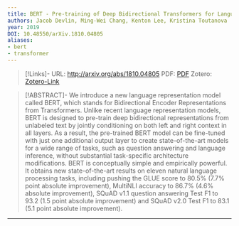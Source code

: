 ```yaml
---
title: BERT - Pre-training of Deep Bidirectional Transformers for Language Understanding
authors: Jacob Devlin, Ming-Wei Chang, Kenton Lee, Kristina Toutanova
year: 2019
DOI: 10.48550/arXiv.1810.04805
aliases: 
- bert
- transformer
---
```


>[!Links]-
>URL: http://arxiv.org/abs/1810.04805
>PDF: [PDF](devlin2019.pdf)
>Zotero: [Zotero-Link](zotero://select/items/@devlin2019)

>[!ABSTRACT]-
>We introduce a new language representation model called BERT, which stands for Bidirectional Encoder Representations from Transformers. Unlike recent language representation models, BERT is designed to pre-train deep bidirectional representations from unlabeled text by jointly conditioning on both left and right context in all layers. As a result, the pre-trained BERT model can be fine-tuned with just one additional output layer to create state-of-the-art models for a wide range of tasks, such as question answering and language inference, without substantial task-specific architecture modifications. BERT is conceptually simple and empirically powerful. It obtains new state-of-the-art results on eleven natural language processing tasks, including pushing the GLUE score to 80.5% (7.7% point absolute improvement), MultiNLI accuracy to 86.7% (4.6% absolute improvement), SQuAD v1.1 question answering Test F1 to 93.2 (1.5 point absolute improvement) and SQuAD v2.0 Test F1 to 83.1 (5.1 point absolute improvement).

---


